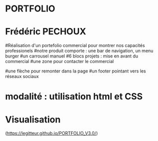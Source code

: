 # PORTFOLIO
# Frédéric PECHOUX
#Réalisation d'un portefolio commercial pour montrer nos capacités professionels
#notre produit comporte : une bar de navigation, un menu burger
#un carrousel manuel 
#6 blocs projets : mise en avant du commercial
#une zone pour contacter le commercial

#une flèche pour remonter dans la page
#un footer pointant vers les réseaux sociaux

# modalité : utilisation html et CSS

# Visualisation
(https://legitteur.github.io/PORTFOLIO_V3.0/)

